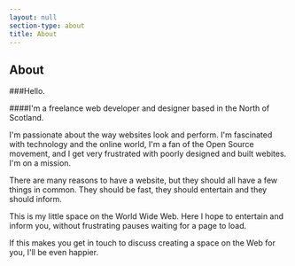 ```yaml
---
layout: null
section-type: about
title: About
---
```

## About

###Hello.

####I'm a freelance web developer and designer based in the North of Scotland. 

I'm passionate about the way websites look and perform. I'm fascinated with technology and the online world, I'm a fan of the Open Source movement, and I get very frustrated with poorly designed and built webites. I'm on a mission.

There are many reasons to have a website, but they should all have a few things in common. They should be fast, they should entertain and they should inform.

This is my little space on the World Wide Web. Here I hope to entertain and inform you, without frustrating pauses waiting for a page to load. 

If this makes you get in touch to discuss creating a space on the Web for you, I'll be even happier.
